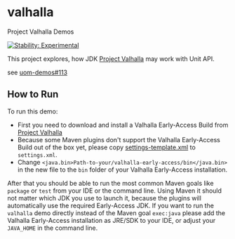 valhalla
=========

Project Valhalla Demos

[![Stability: Experimental](https://masterminds.github.io/stability/experimental.svg)](https://masterminds.github.io/stability/experimental.html)

This project explores, how JDK [Project Valhalla](https://jdk.java.net/valhalla/) may work with Unit API.

see [uom-demos#113](https://github.com/unitsofmeasurement/uom-demos/issues/113)

How to Run
-------------------------------------
To run this demo:
- First you need to download and install a Valhalla Early-Access Build from [Project Valhalla](https://jdk.java.net/valhalla/) 
- Because some Maven plugins don't support the Valhalla Early-Access Build out of the box yet, please copy [settings-template.xml](settings-template.xml) to `settings.xml`.
- Change `<java.bin>Path-to-your/valhalla-early-access/bin</java.bin>` in the new file to the `bin` folder of your Valhalla Early-Access installation.

After that you should be able to run the most common Maven goals like `package` or `test` from your IDE or the command line. Using Maven it should not matter which JDK you use to launch it, because the plugins will automatically use the required Early-Access JDK. If you want to run the `valhalla` demo directly instead of the Maven goal `exec:java` please add the Valhalla Early-Access installation as JRE/SDK to your IDE, or adjust your `JAVA_HOME` in the command line.